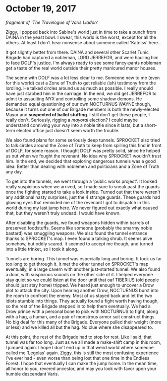 # October 19, 2017

_fragment of 'The Travelogue of Varis Liadon'_

Ziggy, I popped back into Sabine's world just in time to take a punch from DAINA in the yeast bowl. I swear, this world is the worst, except for all the others. At least I don't hear nonsense about someone called 'Katniss' here...

It got slightly better from there. DAINA and several other Scarlet Tunic Brigade had captured a nobleman, LORD JERREFOR, and were hauling him to face DOLF's justice. I'm always ready to see some fancy-pants nobleman get a taste of the real world outside their pretty manicured manor houses.

The scene with DOLF was a lot less clear to me. Someone new to me (even for this world) cast a Zone of Truth to get reliable (ish) testimony from the lordling. He talked circles around us as much as possible. I really should have just stabbed him in the carriage. In the end, we did get JERREFOR to admit to assaulting NYX and controlling some shadow demons. He demanded equal questioning of our own NOCTURNUS WAYNE though, because it turns out one of our Brigade members is both the newly-elected Mayor and **suspected of ballot stuffing**. I still don't get these people, I really don't. Seriously, rigging a *mayoral* election? I could maybe understand conniving your way into a noble title since it lasts, but a short-term elected office just doesn't seem worth the trouble.

We also found plans for some seriously deep tunnels. SPROCKET also tried to talk circles around the Zone of Truth to keep from spilling this find in front of DOLF, for some reason. I thought DOLF was pretty solid, since he helped us out when we fought the revenant. No idea why SPROCKET wouldn't trust him. In the end, we decided that exploring dangerous tunnels was a good idea. Better than dealing with noblemen and politicians and a Zone of Truth any day.
 
To get into the tunnels, we went through a 'public works project'. It looked really suspicious when we arrived, so I made sure to sneak past the guards once the fighting started to take a look inside. Turned out that there weren't any additional nasty surprises, just the 4 strange guards. These guards had glowing eyes that reminded me of the revenant I got to dispatch in this world during my last jump here. We never figured out exactly what caused that, but they weren't truly undead. I would have known. 

After disabling the guards, we found weapons hidden within barrels of preserved foodstuffs. Seems like someone (probably the smarmy noble bastard) was smuggling weapons. We also found the tunnel entrance thanks to SPROCKET's map. I even found a talking shrub. It seems alive somehow, but oddly scared. It seemed to accept me though, and turned into a little trinket, so I took it along.

Tunnels are boring. This tunnel was especially long and boring. It took us far too long to get through it. It met the other tunnel on SPROCKET's map eventually, in a large cavern with another just-started tunnel. We also found a door, with suspicious sounds on the other side of it. I helped everyone stay quiet so we could listen at the door until that oaf TIBERIUS (old people should just stay home) tripped. We heard just enough to uncover a Drow plot to attack the city. Upon hearing another Drow, NOCTURNUS burst into the room to confront the enemy. Most of us stayed back and let the two idiots stumble into things. They actually found a fight worth having though, so the rest of the Brigade stepped in to help them eventually. We had a Drow prince with a personal bone to pick with NOCTURNUS to fight, along with a hag, a human, and a pair of monstrous armor suit construct things. No big deal for this many of the Brigade. Everyone pulled their weight (more or less) and we killed all but the hag. No clue where she disappeared to.

At this point, the rest of the Brigade had to stop for rest. Like I said, that tunnel was far too long. Just as we all made a make-shift camp in this room, I jumped again. I hope I don't end up in that weird world where someone called me 'Legolas' again. Ziggy, this is still the most confusing experience I've ever had - even worse than being lost that one time in the Endless Forest. I hope that eventually I can make the jump home. In the mean time, all honor to you, revered ancestor, and may you look with favor upon your humble descendant Varis.
